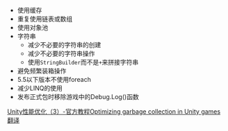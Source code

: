 - 使用缓存
- 重复使用链表或数组
- 使用对象池
- 字符串
  - 减少不必要的字符串的创建
  - 减少不必要的字符串操作
  - 使用`StringBuilder`而不是`+`来拼接字符串
- 避免频繁装箱操作
- 5.5以下版本不使用foreach
- 减少LINQ的使用
- 发布正式包时移除游戏中的Debug.Log()函数

[Unity性能优化（3）-官方教程Optimizing garbage collection in Unity games翻译](https://www.cnblogs.com/alan777/p/6155501.html)